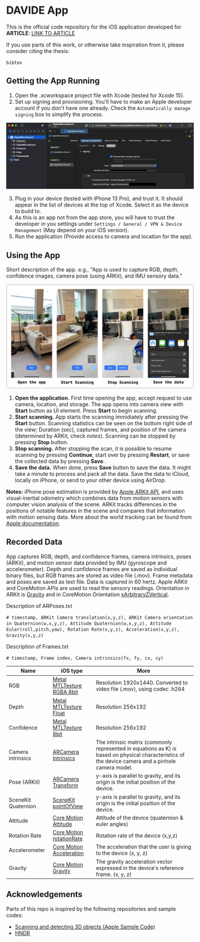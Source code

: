 # DAVIDE App

This is the official code repository for the iOS application developed for **ARTICLE**: [LINK TO ARTICLE](https://google.com)

If you use parts of this work, or otherwise take inspiration from it, please consider citing the thesis:
```
bibtex
```

## Getting the App Running

1. Open the .xcworkspace project file with Xcode (tested for Xcode 15).
2. Set up signing and provisioning. You'll have to make an Apple developer account if you don't have one already. Check the `Automatically manage signing` box to simplify the process.

![xcode signing](Documentation/xcode.png)


3. Plug in your device (tested with iPhone 13 Pro), and trust it. It should appear in the list of devices at the top of Xcode. Select it as the device to build to.
4. As this is an app not from the app store, you will have to trust the developer in you settings under `Settings / General / VPN & Device Management` (May depend on your iOS version).
6. Run the application (Provide access to camera and location for the app).

## Using the App
Short description of the app. e.g., "App is used to capture RGB, depth, confidence images, camera pose (using ARKit), and IMU sensory data."

![app](Documentation/system.png)

1. **Open the application.** First time opening the app, accept request to use camera, location, and storage. The app opens into camera view with **Start** button as UI element. Press **Start** to begin scanning. 
2. **Start scanning.** App starts the scanning immidiately after pressing the **Start** button. Scanning statistics can be seen on the bottom right side of the view; Duration (sec), captured frames, and position of the camera (determined by ARKit, check *notes*). Scanning can be stopped by pressing **Stop** button.
3. **Stop scanning.** After stopping the scan, it is possible to resume scanning by pressing **Continue**, start over by pressing **Restart**, or save the collected data by pressing **Save**.  
4. **Save the data.** When done, press **Save** button to save the data. It might take a minute to process and pack all the data. Save the data to iCloud, locally on iPhone, or send to your other device using AirDrop.

**Notes:** iPhone pose estimation is provided by [Apple ARKit API](https://developer.apple.com/augmented-reality/arkit/), and uses visual-inertial odometry which combines data from motion sensors with computer vision analysis of the scene. ARKit tracks differences in the positions of notable features in the scene and compares that information with motion sensing data. More about the world tracking can be found from [Apple documentation](https://developer.apple.com/documentation/arkit/arkit_in_ios/configuration_objects/understanding_world_tracking).

## Recorded Data
 App captures RGB, depth, and confidence frames, camera intrinsics, poses (ARKit), and motion sensor data provided by IMU (gyroscope and accelerometer). Depth and confidence frames are saved as individual binary files, but RGB frames are stored as video file (.mov). Frame metadata and poses are saved as text file. Data is captured in 60 hertz. Apple ARKit and CoreMotion APIs are used to read the sensory readings. Orientation in ARKit is [Gravity](https://developer.apple.com/documentation/arkit/arconfiguration/worldalignment/gravity) and in CoreMotion Orientation [xArbitraryZVertical](https://developer.apple.com/documentation/coremotion/cmattitudereferenceframe/1615953-xarbitraryzvertical).

Description of ARPoses.txt
```
# timestamp, ARKit Camera translation(x,y,z), ARKit Camera orientation in Quaternion(w,x,y,z), Attitude Quaternion(w,x,y,z), Attitude Euler(roll,pitch,yaw), Rotation Rate(x,y,z), Acceleration(x,y,z), Gravity(x,y,z)
```

Description of Frames.txt
```
# timestamp, Frame index, Camera intrinsics(fx, fy, cx, cy)
```

 | Name | iOS type | More |
|------|----------|------------|
| RGB | [Metal MTLTexture RGBA 8bit](https://developer.apple.com/documentation/metal/mtltexture) | Resolution 1920x1440. Converted to video file (.mov), using codec .h264 |
| Depth | [Metal MTLTexture Float](https://developer.apple.com/documentation/metal/mtltexture) | Resolution 256x192 |
| Confidence | [Metal MTLTexture 8bit](https://developer.apple.com/documentation/metal/mtltexture) | Resolution 256x192 |
| Camera intrinsics | [ARCamera Intrinsics](https://developer.apple.com/documentation/arkit/arcamera/2875730-intrinsics) | The intrinsic matrix (commonly represented in equations as K) is based on physical characteristics of the device camera and a pinhole camera model. |
| Pose (ARKit) | [ARCamera Transform](https://developer.apple.com/documentation/arkit/arcamera/2866108-transform) | y-axis is parallel to gravity, and its origin is the initial position of the device. |
| SceneKit Quaternion | [SceneKit pointOfView](https://developer.apple.com/documentation/scenekit/scnscenerenderer/1523982-pointofview) | y-axis is parallel to gravity, and its origin is the initial position of the device.  |
| Attitude | [Core Motion Attitude](https://developer.apple.com/documentation/coremotion/cmdevicemotion/1616050-attitude) | Attitude of the device (quaternion & euler angles) |
| Rotation Rate | [Core Motion rotationRate](https://developer.apple.com/documentation/coremotion/cmdevicemotion/1615967-rotationrate) | Rotation rate of the device (x,y,z) |
| Accelerometer | [Core Motion Acceleration](https://developer.apple.com/documentation/coremotion/cmdevicemotion/1616149-useracceleration) | The acceleration that the user is giving to the device (x, y, z) |
| Gravity | [Core Motion Gravity](https://developer.apple.com/documentation/coremotion/cmdevicemotion/1616164-gravity) | The gravity acceleration vector expressed in the device's reference frame. (x, y, z)  |

## Acknowledgements

Parts of this repo is inspired by the following repositories and sample codes:
- [Scanning and detecting 3D objects (Apple Sample Code)](https://developer.apple.com/documentation/arkit/arkit_in_ios/content_anchors/scanning_and_detecting_3d_objects)
- [HNDR](https://github.com/princeton-computational-imaging/HNDR)
